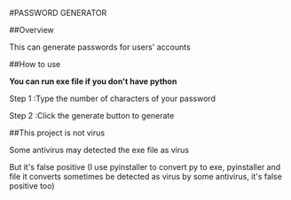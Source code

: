 #PASSWORD GENERATOR

##Overview

This can generate passwords for users' accounts

##How to use

**You can run exe file if you don't have python**

Step 1 :Type the number of characters of your password

Step 2 :Click the generate button to generate

##This project is not virus

Some antivirus may detected the exe file as virus

But it's false positive (I use pyinstaller to convert py to exe, pyinstaller and file it converts sometimes be detected as virus by some antivirus, it's false positive too)